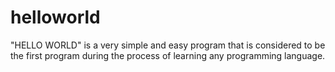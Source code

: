# helloworld
"HELLO WORLD" is a very simple and easy program that is considered to be the first program during the process of learning any programming language. 
